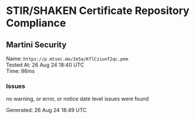 # STIR/SHAKEN Certificate Repository Compliance

## Martini Security

Name: `https://p.mtsec.me/2e5a/KflCziunf2qc.pem`\
Tested At: 26 Aug 24 18:40 UTC\
Time: 96ms

### Issues

no warning, or error, or notice date level issues were found

Generated: 26 Aug 24 18:49 UTC